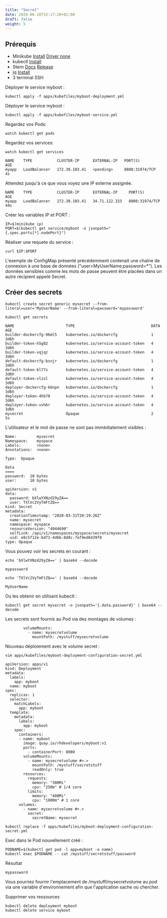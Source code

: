 ```yaml
---
title: "Secret"
date: 2020-06-26T15:17:20+02:00
draft: false
weight: 5
---
```


## Prérequis

- Minikube [Install](https://kubernetes.io/fr/docs/tasks/tools/install-minikube/#installez-minikube-par-t%C3%A9l%C3%A9chargement-direct)  [Driver none](https://kubernetes.io/docs/setup/learning-environment/minikube/#specifying-the-vm-driver)
- kubectl [Install](https://kubernetes.io/fr/docs/tasks/tools/install-kubectl/)
- Stern [Docs](https://kubernetes.io/blog/2016/10/tail-kubernetes-with-stern/) [Release](https://github.com/stern/stern/releases)
- jq [Install](https://stedolan.github.io/jq/download/)
- 3 terminal SSH


Déployer le service myboot :

```
kubectl apply -f apps/kubefiles/myboot-deployment.yml
```

Déployer le service myboot :

```
kubectl apply -f apps/kubefiles/myboot-service.yml
```

Regardez vos Pods:

```
watch kubectl get pods
```

Regardez vos services:

```
watch kubectl get services
```

```
NAME    TYPE           CLUSTER-IP      EXTERNAL-IP   PORT(S)          AGE
myapp   LoadBalancer   172.30.103.41   <pending>     8080:31974/TCP   4s
```

Attendez jusqu'à ce que vous voyez une IP externe assignée.

```
NAME    TYPE           CLUSTER-IP      EXTERNAL-IP     PORT(S)          AGE
myapp   LoadBalancer   172.30.103.41   34.71.122.153   8080:31974/TCP   44s
```

Créer les variables IP et PORT :

```
IP=$(minikube ip)
PORT=$(kubectl get service/myboot -o jsonpath="{.spec.ports[*].nodePort}")
```

Réaliser une requete du service :

```
curl $IP:$PORT
```

L'exemple de ConfigMap présenté précédemment contenait une chaîne de connexion à une base de données ("user=MyUserName;password=*"). Les données sensibles comme les mots de passe peuvent être placées dans un autre récipient appelé Secret.


## Créer des secrets

```
kubectl create secret generic mysecret --from-literal=user='MyUserName' --from-literal=password='mypassword'
```
```
kubectl get secrets
```

```
NAME                       TYPE                                  DATA   AGE
builder-dockercfg-96ml5    kubernetes.io/dockercfg               1      3d6h
builder-token-h5g82        kubernetes.io/service-account-token   4      3d6h
builder-token-vqjqz        kubernetes.io/service-account-token   4      3d6h
default-dockercfg-bsnjr    kubernetes.io/dockercfg               1      3d6h
default-token-bl77s        kubernetes.io/service-account-token   4      3d6h
default-token-vlzsl        kubernetes.io/service-account-token   4      3d6h
deployer-dockercfg-k6npn   kubernetes.io/dockercfg               1      3d6h
deployer-token-4hb78       kubernetes.io/service-account-token   4      3d6h
deployer-token-vvh6r       kubernetes.io/service-account-token   4      3d6h
mysecret                   Opaque                                2      5s
```

L'utilisateur et le mot de passe ne sont pas immédiatement visibles :

```
Name:         mysecret
Namespace:    myspace
Labels:       <none>
Annotations:  <none>

Type:  Opaque

Data
====
password:  10 bytes
user:      10 bytes
```

```
apiVersion: v1
data:
  password: bXlwYXNzd29yZA==
  user: TXlVc2VyTmFtZQ==
kind: Secret
metadata:
  creationTimestamp: "2020-03-31T20:19:26Z"
  name: mysecret
  namespace: myspace
  resourceVersion: "4944690"
  selfLink: /api/v1/namespaces/myspace/secrets/mysecret
  uid: e8c5f12e-bd71-4d6b-8d8c-7af9ed6439f8
type: Opaque
```
Vous pouvez voir les secrets en courant :

```
echo 'bXlwYXNzd29yZA==' | base64 --decode
```

```
mypassword
```

```
echo 'TXlVc2VyTmFtZQ==' | base64 --decode
```

```
MyUserName
```

Ou les obtenir en utilisant kubectl :

```
kubectl get secret mysecret -o jsonpath='{.data.password}' | base64 --decode
```

Les secrets sont fournis au Pod via des montages de volumes :

```
        volumeMounts:
          - name: mysecretvolume
            mountPath: /mystuff/mysecretvolume
```

Nouveau déploiement avec le volume secret :

```
vim apps/kubefiles/myboot-deployment-configuration-secret.yml
```

```
apiVersion: apps/v1
kind: Deployment
metadata:
  labels:
    app: myboot
  name: myboot
spec:
  replicas: 1
  selector:
    matchLabels:
      app: myboot
  template:
    metadata:
      labels:
        app: myboot
    spec:
      containers:
      - name: myboot
        image: quay.io/rhdevelopers/myboot:v1
        ports:
          - containerPort: 8080
        volumeMounts:
          - name: mysecretvolume #<.>
            mountPath: /mystuff/secretstuff
            readOnly: true
        resources:
          requests:
            memory: "300Mi"
            cpu: "250m" # 1/4 core
          limits:
            memory: "400Mi"
            cpu: "1000m" # 1 core
      volumes:
        - name: mysecretvolume #<.>
          secret:
            secretName: mysecret
```

```
kubectl replace -f apps/kubefiles/myboot-deployment-configuration-secret.yml
```

Exec dans le Pod nouvellement créé :

```
PODNAME=$(kubectl get pod -l app=myboot -o name)
kubectl exec $PODNAME -- cat /mystuff/secretstuff/password
```

Résultat

```
mypassword
```

Vous pourriez fournir l'emplacement de /mystuff/mysecretvolume au pod via une variable d'environnement afin que l'application sache où chercher.


Supprimer vos ressources

```
kubectl delete deployment myboot
kubectl delete service myboot
```